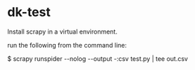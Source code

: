 # dk-test

Install scrapy in a virtual environment.

run the following from the command line:

$ scrapy runspider --nolog --output -:csv test.py |  tee out.csv

